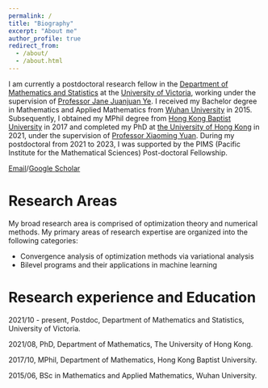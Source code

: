 ```yaml
---
permalink: /
title: "Biography"
excerpt: "About me"
author_profile: true
redirect_from: 
  - /about/
  - /about.html
---
```


I am currently a postdoctoral research fellow in the [Department of Mathematics and Statistics](https://www.uvic.ca/science/math-statistics/index.php) at the [University of Victoria](https://www.uvic.ca), working under the supervision of [Professor Jane Juanjuan Ye](https://www.math.uvic.ca/faculty/janeye/). I received my Bachelor degree in Mathematics and Applied Mathematics from [Wuhan University](https://en.whu.edu.cn) in 2015. Subsequently, I obtained my MPhil degree from [Hong Kong Baptist University](https://www.hkbu.edu.hk) in 2017 and completed my PhD at [the University of Hong Kong](https://www.hku.hk) in 2021, under the supervision of [Professor Xiaoming Yuan](https://hkumath.hku.hk/~xmyuan/). During my postdoctoral from 2021 to 2023, I was supported by the PIMS (Pacific Institute for the Mathematical Sciences) Post-doctoral Fellowship.

[Email](mailto:zengshangzhi@uvic.ca)/[Google Scholar](https://scholar.google.com/citations?user=rzIzb6cAAAAJ&hl)


Research Areas
======
My broad research area is comprised of optimization theory and numerical methods. My primary areas of research expertise are organized into the following categories:

- Convergence analysis of optimization methods via variational analysis
- Bilevel programs and their applications in machine learning


Research experience and Education
======
2021/10 - present, Postdoc, Department of Mathematics and Statistics, University of Victoria.

2021/08, PhD, Department of Mathematics, The University of Hong Kong.

2017/10, MPhil, Department of Mathematics, Hong Kong Baptist University.

2015/06, BSc in Mathematics and Applied Mathematics, Wuhan University.


